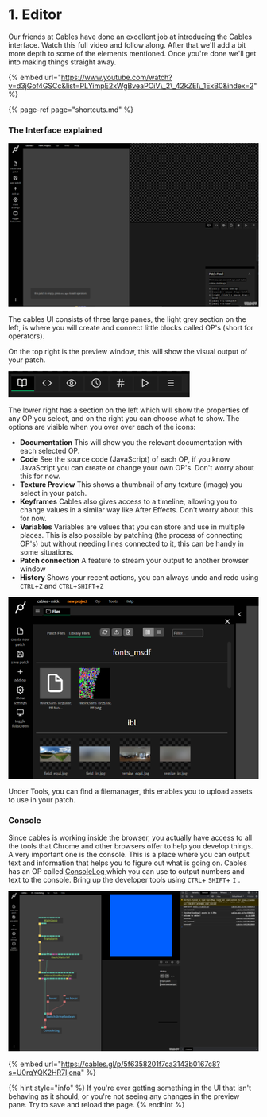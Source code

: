 # 1. Editor



Our friends at Cables have done an excellent job at introducing the Cables interface. Watch this full video and follow along. After that we'll add a bit more depth to some of the elements mentioned. Once you're done we'll get into making things straight away.

{% embed url="https://www.youtube.com/watch?v=d3jGof4GSCc&list=PLYimpE2xWgBveaPOiV\_2\_42kZEl\_1ExB0&index=2" %}

{% page-ref page="shortcuts.md" %}



### The Interface explained

![An empty project \(also known as a patch\)](../../../../.gitbook/assets/image%20%2856%29.png)

The cables UI consists of three large panes, the light grey section on the left, is where you will create and connect little blocks called OP's \(short for operators\).

On the top right is the preview window, this will show the visual output of your patch.



![](../../../../.gitbook/assets/image%20%2852%29.png)

The lower right has a section on the left which will show the properties of any OP you select, and on the right you can choose what to show. The options are visible when you over over each of the icons:

* **Documentation** This will show you the relevant documentation with each selected OP.
* **Code** See the source code \(JavaScript\) of each OP, if you know JavaScript you can create or change your own OP's. Don't worry about this for now.
* **Texture Preview** This shows a thumbnail of any texture \(image\) you select in your patch.
* **Keyframes** Cables also gives access to a timeline, allowing you to change values in a similar way like After Effects. Don't worry about this for now.
* **Variables** Variables are values that you can store and use in multiple places. This is also possible by patching \(the process of connecting OP's\) but without needing lines connected to it, this can be handy in some situations.
* **Patch connection** A feature to stream your output to another browser window
* **History** Shows your recent actions, you can always undo and redo using `CTRL`+`Z` and `CTRL`+`SHIFT`+`Z`

![Filemanager](../../../../.gitbook/assets/image%20%2855%29.png)

Under Tools, you can find a filemanager, this enables you to upload assets to use in your patch.

### Console

Since cables is working inside the browser, you actually have access to all the tools that Chrome and other browsers offer to help you develop things. A very important one is the console. This is a place where you can output text and information that helps you to figure out what is going on. Cables has an OP called [ConsoleLog ](https://cables.gl/op/Ops.Debug.ConsoleLog)which you can use to output numbers and text to the console. Bring up the developer tools using `CTRL`+ `SHIFT`+ `I` .

![](../../../../.gitbook/assets/image%20%2854%29.png)

{% embed url="https://cables.gl/p/5f6358201f7ca3143b0167c8?s=U0rqYQK2HR7Ijona" %}









{% hint style="info" %}
If you're ever getting something in the UI that isn't behaving as it should, or you're not seeing any changes in the preview pane. Try to save and reload the page.
{% endhint %}



